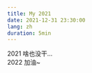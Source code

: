 ```yaml
---
title: My 2021
date: 2021-12-31 23:30:00
lang: zh
duration: 5min
---
```


2021 啥也没干... 
<br>
2022 加油~

